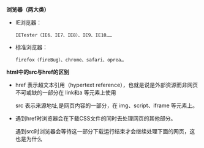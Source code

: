 **浏览器（两大类）**

* IE浏览器：    

      IETester（IE6、IE7、IE8）、IE9、IE10……

* 标准浏览器：

      firefox（fireBug）、chrome、safari、oprea…


**html中的src与href的区别**

* href 表示超文本引用（hypertext reference），也就是说是外部资源而非网页不可或缺的一部分在 link和a 等元素上使用  
  
  src 表示来源地址,是网页内容的一部分，在 img、script、iframe 等元素上。
  
* 遇到href时浏览器会在下载CSS文件的同时去处理网页的其他部分。

  遇到src时浏览器会等待这一部分下载运行结束才会继续处理下面的网页，这也是为什么<script>标签最好放在网页底部。
      
      


   
   

